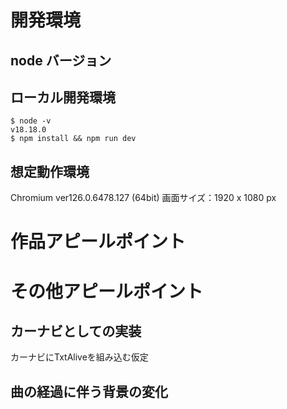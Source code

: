 # 開発環境
## node バージョン
## ローカル開発環境
```
$ node -v
v18.18.0
$ npm install && npm run dev
```
## 想定動作環境
Chromium ver126.0.6478.127 (64bit)
画面サイズ：1920 x 1080 px

# 作品アピールポイント

# その他アピールポイント
## カーナビとしての実装
カーナビにTxtAliveを組み込む仮定

## 曲の経過に伴う背景の変化

